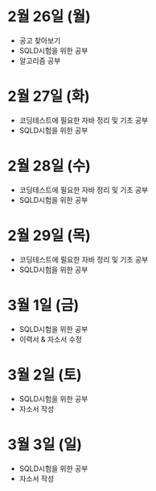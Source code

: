 # 2월 26일 (월)
- 공고 찾아보기
- SQLD시험을 위한 공부
- 알고리즘 공부

# 2월 27일 (화)
- 코딩테스트에 필요한 자바 정리 및 기초 공부
- SQLD시험을 위한 공부

# 2월 28일 (수)
- 코딩테스트에 필요한 자바 정리 및 기초 공부
- SQLD시험을 위한 공부

# 2월 29일 (목)
- 코딩테스트에 필요한 자바 정리 및 기초 공부
- SQLD시험을 위한 공부

# 3월 1일 (금)
- SQLD시험을 위한 공부
- 이력서 & 자소서 수정

# 3월 2일 (토)
- SQLD시험을 위한 공부
- 자소서 작성

# 3월 3일 (일)
- SQLD시험을 위한 공부
- 자소서 작성